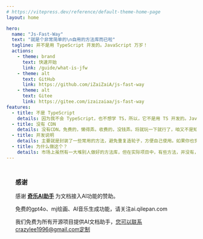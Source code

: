 ```yaml
---
# https://vitepress.dev/reference/default-theme-home-page
layout: home

hero:
  name: "Js-Fast-Way"
  text: "就是个非常简单的\n自用的方法库而已啦"
  tagline: 并不是用 TypeScript 开发的。JavaScript 万岁！
  actions:
    - theme: brand
      text: 快速开始
      link: /guide/what-is-jfw
    - theme: alt
      text: GitHub
      link: https://github.com/iZaiZaiA/js-fast-way
    - theme: alt
      text: Gitee
      link: https://gitee.com/izaizaiaa/js-fast-way
features:
  - title: 不是 TypeScript
    details: 因为我不会 TypeScript，也不想学 TS，所以，它不是用 TS 开发的。JavaScript 万岁！！
  - title: 没有 CDN
    details: 没有CDN，免费的，懒得弄。收费的，没钱弄。将就玩一下就行了，咱又不是知名大库
  - title: 开发说明
    details: 主要就是封装了一些常用的方法，避免重复造轮子，方便自己使用。如果你也觉得有用，那就拿去用吧
  - title: 为什么做这个？
    details: 市场上虽然有一大堆别人做好的方法库，但在实际项目中，有些方法，并没有，或不满足业务需求
---
```


<div style="position: relative; max-width: 1152px;margin: 20px auto 0;">
<div style="display: block;border: 1px solid var(--vp-c-bg-soft);border-radius: 12px;height: 100%;background-color: var(--vp-c-bg-soft);transition: border-color 0.25s, background-color 0.25s;padding: 24px;">

<div style="line-height: 24px;font-size: 16px;font-weight: 600;margin-bottom: 8px;">感谢</div>

感谢 <span style="color: var(--vp-c-brand);font-weight: bold;"> [奇乐AI助手](https://ai.qilepan.com/auth?type=register&invite=NjM4) </span> 为文档接入AI功能的赞助。

免费的gpt4o、mj绘画、AI音乐生成功能，请关注ai.qilepan.com

我们免费为所有开源项目提供AI文档助手，您可以联系crazylee1996@gmail.com定制

</div>
</div>


